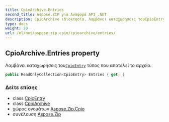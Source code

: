 ```yaml
---
title: CpioArchive.Entries
second_title: Aspose.ZIP για Αναφορά API .NET
description: CpioArchive ιδιοκτησία. Λαμβάνει καταχωρήσεις τουCpioEntry τύπος που αποτελεί το αρχείο.
type: docs
weight: 20
url: /el/net/aspose.zip.cpio/cpioarchive/entries/
---
```

## CpioArchive.Entries property

Λαμβάνει καταχωρήσεις του[`CpioEntry`](../../cpioentry/) τύπος που αποτελεί το αρχείο.

```csharp
public ReadOnlyCollection<CpioEntry> Entries { get; }
```

### Δείτε επίσης

* class [CpioEntry](../../cpioentry/)
* class [CpioArchive](../)
* χώρος ονομάτων [Aspose.Zip.Cpio](../../cpioarchive/)
* συνέλευση [Aspose.Zip](../../../)


